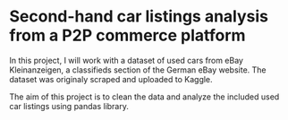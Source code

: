# Second-hand car listings analysis from a P2P commerce platform

In this project, I will work with a dataset of used cars from eBay Kleinanzeigen, a classifieds section of the German eBay website. The dataset was originaly scraped and uploaded to Kaggle.

The aim of this project is to clean the data and analyze the included used car listings using pandas library.
